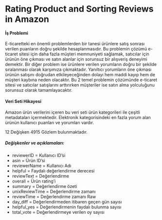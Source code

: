 # Rating Product and Sorting Reviews in Amazon

#### İş Problemi

E-ticaretteki en önemli problemlerden bir tanesi ürünlere satış sonrası verilen puanların doğru şekilde hesaplanmasıdır. Bu problemin çözümü e-ticaret sitesi için daha fazla müşteri memnuniyeti sağlamak, satıcılar için ürünün öne çıkması ve satın alanlar için sorunsuz bir alışveriş deneyimi demektir. Bir diğer problem ise ürünlere verilen yorumların doğru bir şekilde sıralanması olarak karşımıza çıkmaktadır. Yanıltıcı yorumların öne çıkması ürünün satışını doğrudan etkileyeceğinden dolayı hem maddi kayıp hem de müşteri kaybına neden olacaktır. Bu 2 temel problemin çözümünde e-ticaret sitesi ve satıcılar satışlarını arttırırken müşteriler ise satın alma yolculuğunu sorunsuz olarak tamamlayacaktır.

#### Veri Seti Hikayesi

Amazon ürün verilerini içeren bu veri seti ürün kategorileri ile çeşitli metadataları içermektedir. Elektronik kategorisindeki en fazla yorum alan ürünün kullanıcı puanları ve yorumları vardır.

12 Değişken 4915 Gözlem bulunmaktadır.

##### Değişkenler ve açıklamaları:
- reviewerID = Kullanıcı ID’si
- asin = Ürün ID’si
- reviewerName = Kullanıcı Adı
- helpful = Faydalı değerlendirme derecesi
- reviewText = Değerlendirme
- overall = Ürün rating’i
- summary = Değerlendirme özeti
- unixReviewTime = Değerlendirme zamanı
- reviewTime = Değerlendirme zamanı Raw
- day_diff = Değerlendirmeden itibaren geçen gün sayısı
- helpful_yes = Değerlendirmenin faydalı bulunma sayısı
- total_vote = Değerlendirmeye verilen oy sayısı
